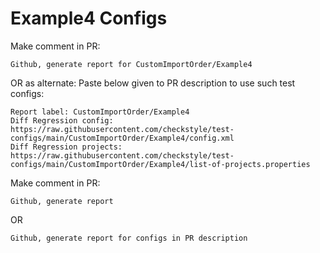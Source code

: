 # Example4 Configs
Make comment in PR:
```
Github, generate report for CustomImportOrder/Example4
```
OR as alternate:
Paste below given to PR description to use such test configs:
```
Report label: CustomImportOrder/Example4
Diff Regression config: https://raw.githubusercontent.com/checkstyle/test-configs/main/CustomImportOrder/Example4/config.xml
Diff Regression projects: https://raw.githubusercontent.com/checkstyle/test-configs/main/CustomImportOrder/Example4/list-of-projects.properties
```
Make comment in PR:
```
Github, generate report
```
OR
```
Github, generate report for configs in PR description
```

